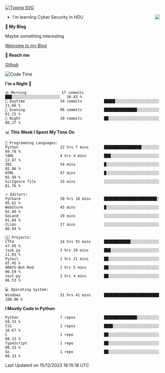 [![Typing SVG](https://readme-typing-svg.herokuapp.com?font=Fira+Code&pause=1000&random=false&width=450&height=60&lines=Hello+%F0%9F%91%8B%F0%9F%8F%BB;I'm+JBNRZ)](https://git.io/typing-svg)

<a href="#">
  <img align="right" src="https://github-readme-stats.vercel.app/api?username=JBNRZ&show_icons=true&bg_color=15,f2f7fd,E0EAFC" />
</a>

- I'm learning Cyber Security in HDU

 **🌱 My Blog**

Maybe something interesting

[Welcome to my Blog](https://jbnrz.com.cn/)

 **💬 Reach me** 

[Github](https://github.com/JBNRZ)


<!--START_SECTION:waka-->
![Code Time](http://img.shields.io/badge/Code%20Time-184%20hrs%2032%20mins-blue)

**I'm a Night 🦉** 

```text
🌞 Morning                17 commits          ███░░░░░░░░░░░░░░░░░░░░░░   10.83 % 
🌆 Daytime                34 commits          █████░░░░░░░░░░░░░░░░░░░░   21.66 % 
🌃 Evening                96 commits          ███████████████░░░░░░░░░░   61.15 % 
🌙 Night                  10 commits          ██░░░░░░░░░░░░░░░░░░░░░░░   06.37 % 
```


📊 **This Week I Spent My Time On** 

```text
💬 Programming Languages: 
Python                   22 hrs 7 mins       █████████████████░░░░░░░░   69.78 % 
YAML                     4 hrs 4 mins        ███░░░░░░░░░░░░░░░░░░░░░░   12.87 % 
INI                      54 mins             █░░░░░░░░░░░░░░░░░░░░░░░░   02.86 % 
HTML                     47 mins             █░░░░░░░░░░░░░░░░░░░░░░░░   02.49 % 
GitIgnore file           33 mins             ░░░░░░░░░░░░░░░░░░░░░░░░░   01.76 % 

🔥 Editors: 
PyCharm                  30 hrs 18 mins      ████████████████████████░   95.62 % 
WebStorm                 45 mins             █░░░░░░░░░░░░░░░░░░░░░░░░   02.40 % 
GoLand                   19 mins             ░░░░░░░░░░░░░░░░░░░░░░░░░   01.04 % 
CLion                    17 mins             ░░░░░░░░░░░░░░░░░░░░░░░░░   00.94 % 

🐱‍💻 Projects: 
CTFd                     14 hrs 55 mins      ████████████░░░░░░░░░░░░░   47.09 % 
task.py                  3 hrs 29 mins       ███░░░░░░░░░░░░░░░░░░░░░░   11.03 % 
PyJail                   2 hrs 21 mins       ██░░░░░░░░░░░░░░░░░░░░░░░   07.45 % 
0RAYS-Bot-Red            2 hrs 5 mins        ██░░░░░░░░░░░░░░░░░░░░░░░   06.59 % 
test.py                  2 hrs 4 mins        ██░░░░░░░░░░░░░░░░░░░░░░░   06.53 % 

💻 Operating System: 
Windows                  31 hrs 41 mins      █████████████████████████   100.00 % 
```

**I Mostly Code in Python** 

```text
Python                   7 repos             ███████████████░░░░░░░░░░   58.33 % 
CSS                      2 repos             ████░░░░░░░░░░░░░░░░░░░░░   16.67 % 
C                        1 repo              ██░░░░░░░░░░░░░░░░░░░░░░░   08.33 % 
TypeScript               1 repo              ██░░░░░░░░░░░░░░░░░░░░░░░   08.33 % 
Go                       1 repo              ██░░░░░░░░░░░░░░░░░░░░░░░   08.33 % 
```




 Last Updated on 15/12/2023 18:15:18 UTC
<!--END_SECTION:waka-->
